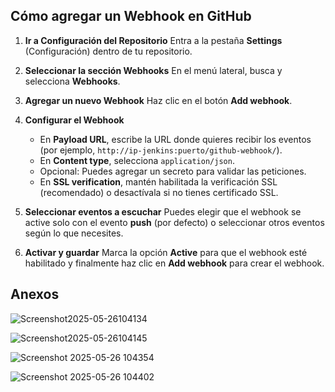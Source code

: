 ## Cómo agregar un Webhook en GitHub

1. **Ir a Configuración del Repositorio**
   Entra a la pestaña **Settings** (Configuración) dentro de tu repositorio.

2. **Seleccionar la sección Webhooks**
   En el menú lateral, busca y selecciona **Webhooks**.

3. **Agregar un nuevo Webhook**
   Haz clic en el botón **Add webhook**.

4. **Configurar el Webhook**

   * En **Payload URL**, escribe la URL donde quieres recibir los eventos (por ejemplo, `http://ip-jenkins:puerto/github-webhook/`).
   * En **Content type**, selecciona `application/json`.
   * Opcional: Puedes agregar un secreto para validar las peticiones.
   * En **SSL verification**, mantén habilitada la verificación SSL (recomendado) o desactívala si no tienes certificado SSL.

5. **Seleccionar eventos a escuchar**
   Puedes elegir que el webhook se active solo con el evento **push** (por defecto) o seleccionar otros eventos según lo que necesites.

6. **Activar y guardar**
   Marca la opción **Active** para que el webhook esté habilitado y finalmente haz clic en **Add webhook** para crear el webhook.

## Anexos

![Screenshot2025-05-26104134](https://github.com/user-attachments/assets/a20a5719-da09-4010-8c64-531dc9eb6d76)

![Screenshot2025-05-26104145](https://github.com/user-attachments/assets/29c8db77-650a-4a24-b86f-07a9406b7c4f)

![Screenshot 2025-05-26 104354](https://github.com/user-attachments/assets/0234d807-aa14-456c-8230-26915bef7e74)

![Screenshot 2025-05-26 104402](https://github.com/user-attachments/assets/487e97d4-90a7-4390-a14a-29157531a4c1)

